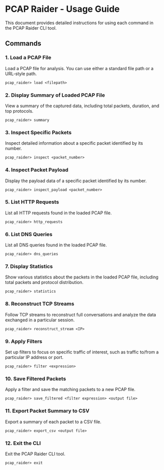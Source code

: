 # PCAP Raider - Usage Guide

This document provides detailed instructions for using each command in the PCAP Raider CLI tool.

## Commands

### 1. Load a PCAP File
Load a PCAP file for analysis. You can use either a standard file path or a URL-style path.
```shell
pcap_raider> load <filepath>
```

### 2. Display Summary of Loaded PCAP File
View a summary of the captured data, including total packets, duration, and top protocols.
```shell
pcap_raider> summary
```
### 3. Inspect Specific Packets
Inspect detailed information about a specific packet identified by its number.
```shell
pcap_raider> inspect <packet_number>
```
### 4. Inspect Packet Payload
Display the payload data of a specific packet identified by its number.
```shell
pcap_raider> inspect_payload <packet_number>
```
### 5. List HTTP Requests
List all HTTP requests found in the loaded PCAP file.
```shell
pcap_raider> http_requests
```
### 6. List DNS Queries
List all DNS queries found in the loaded PCAP file.
```shell
pcap_raider> dns_queries
```
### 7. Display Statistics
Show various statistics about the packets in the loaded PCAP file, including total packets and protocol distribution.
```shell
pcap_raider> statistics
```
### 8. Reconstruct TCP Streams
Follow TCP streams to reconstruct full conversations and analyze the data exchanged in a particular session.
```shell
pcap_raider> reconstruct_stream <IP>
```
### 9. Apply Filters
Set up filters to focus on specific traffic of interest, such as traffic to/from a particular IP address or port.
```shell
pcap_raider> filter <expression>
```
### 10. Save Filtered Packets
Apply a filter and save the matching packets to a new PCAP file.
```shell
pcap_raider> save_filtered <filter expression> <output file>
```
### 11. Export Packet Summary to CSV
Export a summary of each packet to a CSV file.
```shell
pcap_raider> export_csv <output file>
```
### 12. Exit the CLI
Exit the PCAP Raider CLI tool.
```shell
pcap_raider> exit
```

